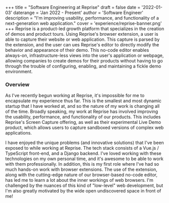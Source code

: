 +++
title = "Software Engineering at Reprise"
draft = false
date = '2022-01-03'
daterange = 'Jan 2022 - Present'
author = 'Software Engineer'
description = "I'm improving usability, performance, and functionality of a next-generation web application."
cover = 'experience/reprise-banner.png'
+++
Reprise is a product-led growth platform that specializes in the creation of demos and product tours. Using Reprise's browser extension, a user is able to capture their website or web application. This capture is parsed by the extension, and the user can ues Reprise's editor to directly modify the behavior and appearance of their demo. This no-code editor enables always-on, infrastructure-less views into the user's application or webpage, allowing companies to create demos for their products without having to go through the trouble of configuring, enabling, and maintaining a fickle demo environment. 

### Overview

As I've recently begun working at Reprise, it's impossible for me to encapsulate my experience thus far. This is the smallest and most dynamic startup that I have worked at, and so the nature of my work is changing all of the time. Broadly speaking, my work at Reprise has involved improving the usability, performance, and functionality of our products. This includes Reprise's Screen Capture offering, as well as their experimental Live Demo product, which allows users to capture sandboxed versions of complex web applications.

I have enjoyed the unique problems (and innovative solutions) that I've been exposed to while working at Reprise. The tech stack consists of a Vue.js / TypeScript front-end, and a Django backend. I've loved working with these technologies on my own personal time, and it's awesome to be able to work with them professionally. In addition, this is my first role where I've had so much hands-on work with browser extensions. The use of the extension, along with the cutting-edge nature of our browser-based no-code editor, has led me to learn a lot about the inner workings of web browsers. I'm challenged by the nuances of this kind of "low-level" web development, but I'm also greatly motivated by the wide open undiscovered space in front of me!